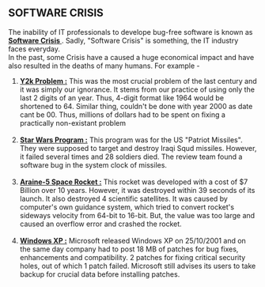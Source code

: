 SOFTWARE CRISIS
---------------
The inability of IT professionals to develope bug-free software is known as <ins><strong>
Software Crisis </strong></ins>. Sadly, "Software Crisis" is something, the IT industry faces 
everyday. <br>
In the past, some Crisis have a caused a huge economical impact and have also resulted in the 
deaths of many humans. For example -

<ol>
	<li> <ins><strong>Y2k Problem :</strong></ins> This was the most crucial problem of
		the last century and it was simply our ignorance. It stems from our practice of
		using only the last 2 digits of an year. Thus, 4-digit format like 1964 would be 
		shortened to 64. Similar thing, couldn't be done with year 2000 as date cant be 00.
		Thus, millions of dollars had to be spent on fixing a practically non-existant 
		problem</li> <br>
	<li> <ins><strong>Star Wars Program :</strong></ins> This program was for the US "Patriot 
		Missiles". They were supposed to target and destroy Iraqi Squd missiles. However, it 
		failed several times and 28 soldiers died. The review team found a software bug in the
		system clock of missiles.</li> <br>
	<li> <ins><strong>Araine-5 Space Rocket :</strong></ins> This rocket was developed with a
		cost of $7 Billion over 10 years. However, it was destroyed within 39 seconds of its 
		launch. It also destroyed 4 scientific satellites. It was caused by computer's own 
		guidance system, which tried to convert rocket's sideways velocity from 64-bit to 16-bit.
		But, the value was too large and caused an overflow error and crashed the rocket.</li> <br>
	<li> <ins><strong>Windows XP :</strong></ins> Microsoft released Windows XP on 25/10/2001 
		and on the same day company had to post 18 MB of patches for bug fixes, enhancements and
		compatibility. 2 patches for fixing critical security holes, out of which 1 patch failed.
		Microsoft still advises its users to take backup for crucial data before installing 
		patches.</li> <br>
</ol>
